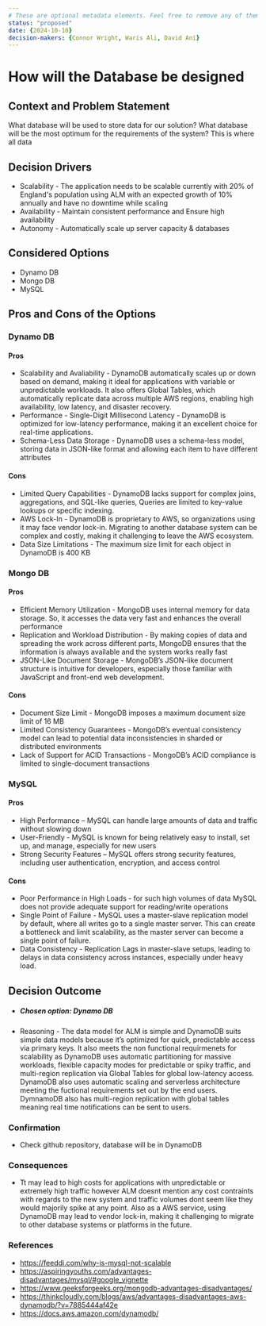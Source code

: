 ```yaml
---
# These are optional metadata elements. Feel free to remove any of them.
status: "proposed"
date: {2024-10-10}
decision-makers: {Connor Wright, Waris Ali, David Ani}
---
```


# How will the Database be designed

## Context and Problem Statement
What database will be used to store data for our solution? What database will be the most optimum for the requirements of the system? This is where all data 

## Decision Drivers

* Scalability - The application needs to be scalable currently with 20% of England's population using ALM with an expected growth of 10% annually and have no downtime while scaling
* Availability - Maintain consistent performance and Ensure high availability
* Autonomy - Automatically scale up server capacity & databases

## Considered Options

* Dynamo DB 
* Mongo DB 
* MySQL

## Pros and Cons of the Options
### Dynamo DB
#### Pros
* Scalability and Avaliability - DynamoDB automatically scales up or down based on demand, making it ideal for applications with variable or unpredictable workloads. It also offers Global Tables, which automatically replicate data across multiple AWS regions, enabling high availability, low latency, and disaster recovery.
* Performance - Single-Digit Millisecond Latency  - DynamoDB is optimized for low-latency performance, making it an excellent choice for real-time applications.
* Schema-Less Data Storage - DynamoDB uses a schema-less model, storing data in JSON-like format and allowing each item to have different attributes
#### Cons
* Limited Query Capabilities - DynamoDB lacks support for complex joins, aggregations, and SQL-like queries, Queries are limited to key-value lookups or specific indexing.
* AWS Lock-In - DynamoDB is proprietary to AWS, so organizations using it may face vendor lock-in. Migrating to another database system can be complex and costly, making it challenging to leave the AWS ecosystem.
* Data Size Limitations - The maximum size limit for each object in DynamoDB is 400 KB

### Mongo DB
#### Pros
* Efficient Memory Utilization - MongoDB uses internal memory for data storage. So, it accesses the data very fast and enhances the overall performance
* Replication and Workload Distribution - By making copies of data and spreading the work across different parts, MongoDB ensures that the information is always available and the system works really fast
* JSON-Like Document Storage - MongoDB’s JSON-like document structure is intuitive for developers, especially those familiar with JavaScript and front-end web development.

#### Cons
* Document Size Limit - MongoDB imposes a maximum document size limit of 16 MB
* Limited Consistency Guarantees -  MongoDB’s eventual consistency model can lead to potential data inconsistencies in sharded or distributed environments
* Lack of Support for ACID Transactions - MongoDB’s ACID compliance is limited to single-document transactions
  
### MySQL
#### Pros
* High Performance – MySQL can handle large amounts of data and traffic without slowing down
* User-Friendly - MySQL is known for being relatively easy to install, set up, and manage, especially for new users
* Strong Security Features – MySQL offers strong security features, including user authentication, encryption, and access control


#### Cons
* Poor Performance in High Loads -  for such high volumes of data MySQL does not provide adequate support for reading/write operations
* Single Point of Failure - MySQL uses a master-slave replication model by default, where all writes go to a single master server. This can create a bottleneck and limit scalability, as the master server can become a single point of failure.
* Data Consistency - Replication Lags in master-slave setups, leading to delays in data consistency across instances, especially under heavy load.

## Decision Outcome

* ##### Chosen option: Dynamo DB

* Reasoning - The data model for ALM is simple and DynamoDB suits simple data models because it’s optimized for quick, predictable access via primary keys. It also meets the non functional requirmenets for scalability as DynamoDB uses automatic partitioning for massive workloads, flexible capacity modes for predictable or spiky traffic, and multi-region replication via Global Tables for global low-latency access. DynamoDB also uses automatic scaling and serverless architecture meeting the fuctional requirements set out by the end users. DymnamoDB also has multi-region replication with global tables meaning real time notifications can be sent to users.
### Confirmation

* Check github repository, database will be in DynamoDB

### Consequences
*  Tt may lead to high costs for applications with unpredictable or extremely high traffic however ALM doesnt mention any cost contraints with regards to the new system and traffic volumes dont seem like they would majorily spike at any point. Also as a  AWS service, using DynamoDB may lead to vendor lock-in, making it challenging to migrate to other database systems or platforms in the future.

### References
* https://feeddi.com/why-is-mysql-not-scalable
* https://aspiringyouths.com/advantages-disadvantages/mysql/#google_vignette
* https://www.geeksforgeeks.org/mongodb-advantages-disadvantages/
* https://thinkcloudly.com/blogs/aws/advantages-disadvantages-aws-dynamodb/?v=7885444af42e
* https://docs.aws.amazon.com/dynamodb/
